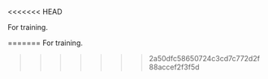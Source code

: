 <<<<<<< HEAD

For training.

=======
For training.
>>>>>>> 2a50dfc58650724c3cd7c772d2f88accef2f3f5d
